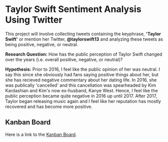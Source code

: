 # Taylor Swift Sentiment Analysis Using Twitter
This project will involve collecting tweets containing the keyphrase, **'Taylor Swift'** or mention her Twitter, **@taylorswift13** and analyzing these tweets as being positive, negative, or neutral.

**Research Question:** How has the public perception of Taylor Swift changed over the years (i.e. overall positive, negative, or neutral)?

**Hypothesis:** Prior to 2016, I feel like the public opinion of her was neutral. I say this since she obviously had fans saying positive things about her, but she has recieved negative commentary about her dating life. In 2016, she was publically 'cancelled' and this cancellation was spearheaded by Kim Kardashian and Kim's now ex-husband, Kanye West. Hence, I feel like the public perception became quite negative in 2016 up until 2017. After 2017, Taylor began releasing music again and I feel like her reputation has mostly recovered and has become more positive.

## Kanban Board
Here is a link to the [Kanban Board](https://github.com/users/mikaylapeterson/projects/2/views/2).
